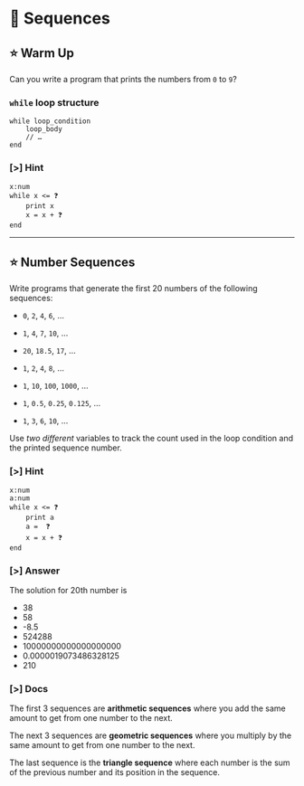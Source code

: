 # 🔢 Sequences

## ⭐ Warm Up

Can you write a program that prints the numbers from `0` to `9`?

### `while` loop structure

```evy
while loop_condition
    loop_body
    // …
end
```

### [>] Hint

```evy
x:num
while x <= ❓
    print x
    x = x + ❓
end
```

---

## ⭐ Number Sequences

Write programs that generate the first 20 numbers of the following sequences:

- `0`, `2`, `4`, `6`, …
- `1`, `4`, `7`, `10`, …
- `20`, `18.5`, `17`, …

- `1`, `2`, `4`, `8`, …
- `1`, `10`, `100`, `1000`, …
- `1`, `0.5`, `0.25`, `0.125`, …
- `1`, `3`, `6`, `10`, …

Use _two different_ variables to track the count used in the loop condition and the printed
sequence number.

### [>] Hint

```evy
x:num
a:num
while x <= ❓
    print a
    a =  ❓
    x = x + ❓
end
```

### [>] Answer

The solution for 20th number is

- 38
- 58
- -8.5
- 524288
- 10000000000000000000
- 0.0000019073486328125
- 210

### [>] Docs

The first 3 sequences are **arithmetic sequences** where you add the same amount to
get from one number to the next.

The next 3 sequences are **geometric sequences** where you multiply by the same
amount to get from one number to the next.

The last sequence is the **triangle sequence** where each number is the sum of the
previous number and its position in the sequence.
